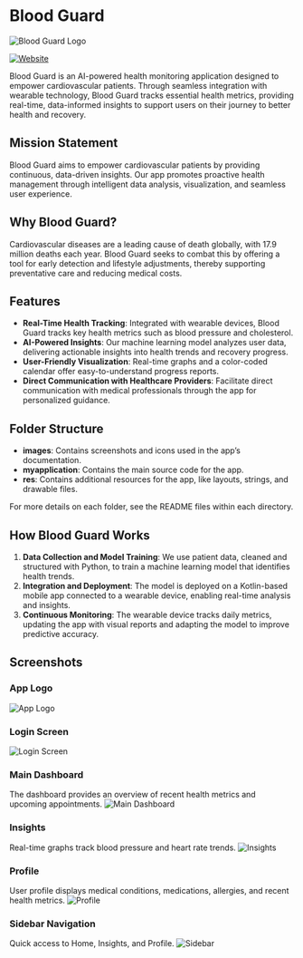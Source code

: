 # Blood Guard

![Blood Guard Logo](images/BloodGuard_logo.png)

[![Website](https://img.shields.io/badge/Website-Blood%20Guard-blue)](https://thisisbloodguard.github.io/)

Blood Guard is an AI-powered health monitoring application designed to empower cardiovascular patients. Through seamless integration with wearable technology, Blood Guard tracks essential health metrics, providing real-time, data-informed insights to support users on their journey to better health and recovery.

## Mission Statement

Blood Guard aims to empower cardiovascular patients by providing continuous, data-driven insights. Our app promotes proactive health management through intelligent data analysis, visualization, and seamless user experience.

## Why Blood Guard?

Cardiovascular diseases are a leading cause of death globally, with 17.9 million deaths each year. Blood Guard seeks to combat this by offering a tool for early detection and lifestyle adjustments, thereby supporting preventative care and reducing medical costs.

## Features

- **Real-Time Health Tracking**: Integrated with wearable devices, Blood Guard tracks key health metrics such as blood pressure and cholesterol.
- **AI-Powered Insights**: Our machine learning model analyzes user data, delivering actionable insights into health trends and recovery progress.
- **User-Friendly Visualization**: Real-time graphs and a color-coded calendar offer easy-to-understand progress reports.
- **Direct Communication with Healthcare Providers**: Facilitate direct communication with medical professionals through the app for personalized guidance.

## Folder Structure

- **images**: Contains screenshots and icons used in the app’s documentation.
- **myapplication**: Contains the main source code for the app.
- **res**: Contains additional resources for the app, like layouts, strings, and drawable files.

For more details on each folder, see the README files within each directory.

## How Blood Guard Works

1. **Data Collection and Model Training**: We use patient data, cleaned and structured with Python, to train a machine learning model that identifies health trends.
2. **Integration and Deployment**: The model is deployed on a Kotlin-based mobile app connected to a wearable device, enabling real-time analysis and insights.
3. **Continuous Monitoring**: The wearable device tracks daily metrics, updating the app with visual reports and adapting the model to improve predictive accuracy.

## Screenshots

### App Logo
![App Logo](images/app_logo.png)

### Login Screen
![Login Screen](images/BloodGuard_login.png)

### Main Dashboard
The dashboard provides an overview of recent health metrics and upcoming appointments.
![Main Dashboard](images/BloodGuard_main.png)

### Insights
Real-time graphs track blood pressure and heart rate trends.
![Insights](images/BloodGuard_insights.png)

### Profile
User profile displays medical conditions, medications, allergies, and recent health metrics.
![Profile](images/BloodGuard_profile.png)

### Sidebar Navigation
Quick access to Home, Insights, and Profile.
![Sidebar](images/BloodGuard_sidebar.png)
